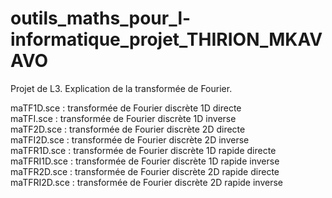 # outils_maths_pour_l-informatique_projet_THIRION_MKAVAVO
Projet de L3. Explication de la transformée de Fourier.

maTF1D.sce : transformée de Fourier discrète 1D directe  
maTFI.sce : transformée de Fourier discrète 1D inverse  
maTF2D.sce : transformée de Fourier discrète 2D directe  
maTFI2D.sce : transformée de Fourier discrète 2D inverse  
maTFR1D.sce : transformée de Fourier discrète 1D rapide directe  
maTFRI1D.sce : transformée de Fourier discrète 1D rapide inverse  
maTFR2D.sce : transformée de Fourier discrète 2D rapide directe  
maTFRI2D.sce : transformée de Fourier discrète 2D rapide inverse  
